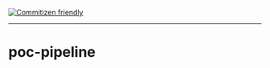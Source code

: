 [![Commitizen friendly](https://img.shields.io/badge/commitizen-friendly-brightgreen.svg)](http://commitizen.github.io/cz-cli/)

---

# poc-pipeline
